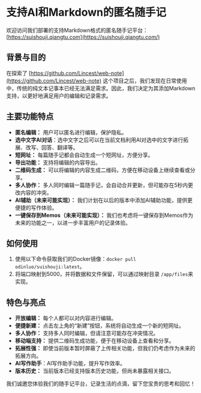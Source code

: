 # 支持AI和Markdown的匿名随手记

欢迎访问我们部署的支持Markdown格式的匿名随手记平台：[https://suishouji.qiangtu.com](https://suishouji.qiangtu.com/)

## 背景与目的

在探索了 [https://github.com/Lincest/web-note](https://github.com/Lincest/web-note) 这个项目之后，我们发现在日常使用中，传统的纯文本记事本已经无法满足需求。因此，我们决定为其添加Markdown支持，以更好地满足用户的编辑和记录需求。

## 主要功能特点

- **匿名编辑：** 用户可以匿名进行编辑，保护隐私。
- **选中文字AI对话**：选中文字之后可以在当前文档利用AI对选中的文字进行拓展、改写、回答、翻译等。
- **短网址：** 每篇随手记都会自动生成一个短网址，方便分享。
- **导出功能：** 支持将编辑的内容导出。
- **二维码生成：** 可以将编辑的内容生成二维码，方便在移动设备上继续查看或分享。
- **多人协作：** 多人同时编辑一篇随手记，会自动合并更新，但可能存在5秒内更改内容的冲突。
- **AI辅助（未来可能实现）：** 我们计划在以后的版本中添加AI辅助功能，提供更便捷的写作体验。
- **一键保存到Memos（未来可能实现）：** 我们也考虑将一键保存到Memos作为未来的功能之一，以进一步丰富用户的记录体验。

## 如何使用

1. 使用以下命令获取我们的Docker镜像：`docker pull odinluo/suishouji:latest`。
2. 将端口映射到5000，并将数据和文件保留，可以通过映射目录 `/app/files`来实现。

## 特色与亮点

- **开放编辑：** 每个人都可以对内容进行编辑。
- **便捷新建：** 点击左上角的“新建”按钮，系统将自动生成一个新的短网址。
- **多人协作：** 支持多人同时编辑，但请注意可能存在冲突情况。
- **移动端支持：** 提供二维码生成功能，便于在移动设备上查看和分享。
- **拓展性强：** 即使当前版本暂时屏蔽了上传相关功能，但我们仍考虑作为未来的拓展方向。
- **AI写作助手**：AI写作助手功能，提升写作效率。
- **版本历史：** 当前版本已经支持版本历史功能，但尚未暴露相关接口。

我们诚邀您体验我们的随手记平台，记录生活的点滴，留下您宝贵的思考和回忆！

